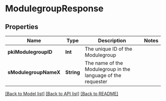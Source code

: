 # ModulegroupResponse

## Properties
Name | Type | Description | Notes
------------ | ------------- | ------------- | -------------
**pkiModulegroupID** | **Int** | The unique ID of the Modulegroup | 
**sModulegroupNameX** | **String** | The name of the Modulegroup in the language of the requester | 

[[Back to Model list]](../README.md#documentation-for-models) [[Back to API list]](../README.md#documentation-for-api-endpoints) [[Back to README]](../README.md)


